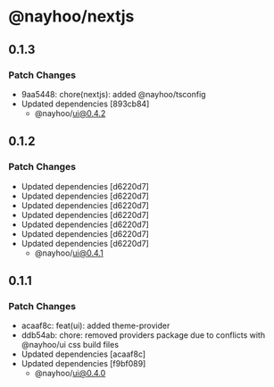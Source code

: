 # @nayhoo/nextjs

## 0.1.3

### Patch Changes

- 9aa5448: chore(nextjs): added @nayhoo/tsconfig
- Updated dependencies [893cb84]
  - @nayhoo/ui@0.4.2

## 0.1.2

### Patch Changes

- Updated dependencies [d6220d7]
- Updated dependencies [d6220d7]
- Updated dependencies [d6220d7]
- Updated dependencies [d6220d7]
- Updated dependencies [d6220d7]
- Updated dependencies [d6220d7]
- Updated dependencies [d6220d7]
  - @nayhoo/ui@0.4.1

## 0.1.1

### Patch Changes

- acaaf8c: feat(ui): added theme-provider
- ddb54ab: chore: removed providers package due to conflicts with @nayhoo/ui css build files
- Updated dependencies [acaaf8c]
- Updated dependencies [f9bf089]
  - @nayhoo/ui@0.4.0
